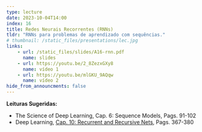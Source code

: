 ```yaml
---
type: lecture
date: 2023-10-04T14:00
index: 16
title: Redes Neurais Recorrentes (RNNs)
tldr: "RNNs para problemas de aprendizado com sequências."
# thumbnail: /static_files/presentations/lec.jpg
links: 
    - url: /static_files/slides/A16-rnn.pdf
      name: slides
    - url: https://youtu.be/2_8ZezxGXy8
      name: vídeo 1
    - url: https://youtu.be/mlGKU_9AQqw
      name: vídeo 2
hide_from_announcments: false
---
```

**Leituras Sugeridas:**
- The Science of Deep Learning, Cap. 6: Sequence Models, Pags. 91-102
- Deep Learning, [Cap. 10: Recurrent and Recursive Nets](https://www.deeplearningbook.org/contents/rnn.html), Pags. 367-380